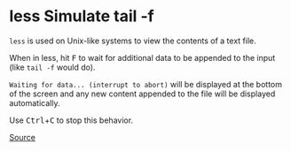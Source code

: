 # less Simulate tail -f

`less` is used on Unix-like systems to view the contents of a text file. 

When in less, hit <kbd>F</kbd> to wait for additional data to be appended to the input (like `tail -f` would do).

`Waiting for data... (interrupt to abort)` will be displayed at the bottom of the screen and any new content appended to the file will be displayed automatically.

Use <kbd>Ctrl</kbd>+<kbd>C</kbd> to stop this behavior. 

[Source](http://www.thegeekstuff.com/2010/02/unix-less-command-10-tips-for-effective-navigation)
